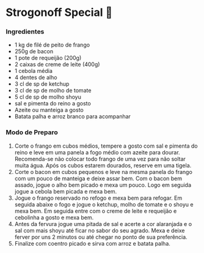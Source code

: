 # Strogonoff Special :chicken:

### Ingredientes

- 1 kg de filé de peito de frango
- 250g de bacon
- 1 pote de requeijão (200g)
- 2 caixas de creme de leite (400g)
- 1 cebola média
- 4 dentes de alho
- 3 cl de sp de ketchup
- 3 cl de sp de molho de tomate
- 5 cl de sp de molho shoyu
- sal e pimenta do reino a gosto
- Azeite ou manteiga a gosto
- Batata palha e arroz branco para acompanhar

### Modo de Preparo

1. Corte o frango em cubos médios, tempere a gosto com sal e pimenta do reino e leve em uma panela a fogo médio com azeite para dourar. Recomenda-se não colocar todo frango de uma vez para não soltar muita água. Após os cubos estarem dourados, reserve em uma tigela.
2. Corte o bacon em cubos pequenos e leve na mesma panela do frango com um pouco de manteiga e deixe assar bem. Com o bacon bem assado, jogue o alho bem picado e mexa um pouco. Logo em seguida jogue a cebola bem picada e mexa bem.
3. Jogue o frango reservado no refogo e mexa bem para refogar. Em seguida abaixe o fogo e jogue o ketchup, molho de tomate e o shoyu e mexa bem. Em seguida entre com o creme de leite e requeijão e cebolinha a gosto e mexa bem.
4. Antes da fervura jogue uma pitada de sal e acerte a cor alaranjada e o sal com mais shoyu até ficar no sabor do seu agrado. Mexa e deixe ferver por uns 2 minutos ou até chegar no ponto de sua preferência.
5. Finalize com coentro picado e sirva com arroz e batata palha.